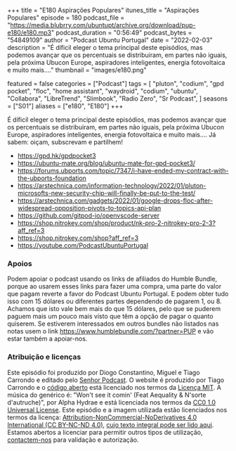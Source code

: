 +++
title = "E180 Aspirações Populares"
itunes_title = "Aspirações Populares"
episode = 180
podcast_file = "https://media.blubrry.com/ubuntupt/archive.org/download/pup-e180/e180.mp3"
podcast_duration = "0:56:49"
podcast_bytes = "54849109"
author = "Podcast Ubuntu Portugal"
date = "2022-02-03"
description = "É díficil eleger o tema principal deste episódios, mas podemos avançar que os percentuais se distribuiram, em partes não iguais, pela próxima Ubucon Europe, aspiradores inteligentes, energia fotovoltaica e muito mais…."
thumbnail = "images/e180.png"

featured = false
categories = ["Podcast"]
tags = [
  "pluton",
  "codium",
  "gpd pocket",
  "floc",
  "home assistant",
  "waydroid",
  "codium",
  "ubuntu",
  "Collabora",
  "LibreTrend",
  "Slimbook",
  "Radio Zero",
  "Sr Podcast",
]
seasons = ["S01"]
aliases = ["e180", "E180"]
+++

É díficil eleger o tema principal deste episódios, mas podemos avançar que os percentuais se distribuiram, em partes não iguais, pela próxima Ubucon Europe, aspiradores inteligentes, energia fotovoltaica e muito mais….
Já sabem: oiçam, subscrevam e partilhem!

* https://gpd.hk/gpdpocket3
* https://ubuntu-mate.org/blog/ubuntu-mate-for-gpd-pocket3/
* https://forums.ubports.com/topic/7347/i-have-ended-my-contract-with-the-ubports-foundation
* https://arstechnica.com/information-technology/2022/01/pluton-microsofts-new-security-chip-will-finally-be-put-to-the-test/
* https://arstechnica.com/gadgets/2022/01/google-drops-floc-after-widespread-opposition-pivots-to-topics-api-plan
* https://github.com/gitpod-io/openvscode-server
* https://shop.nitrokey.com/shop/product/nk-pro-2-nitrokey-pro-2-3?aff_ref=3
* https://shop.nitrokey.com/shop?aff_ref=3
* https://youtube.com/PodcastUbuntuPortugal


### Apoios
Podem apoiar o podcast usando os links de afiliados do Humble Bundle, porque ao usarem esses links para fazer uma compra, uma parte do valor que pagam reverte a favor do Podcast Ubuntu Portugal.
E podem obter tudo isso com 15 dólares ou diferentes partes dependendo de pagarem 1, ou 8.
Achamos que isto vale bem mais do que 15 dólares, pelo que se puderem paguem mais um pouco mais visto que têm a opção de pagar o quanto quiserem.
Se estiverem interessados em outros bundles não listados nas notas usem o link https://www.humblebundle.com/?partner=PUP e vão estar também a apoiar-nos.

### Atribuição e licenças
Este episódio foi produzido por Diogo Constantino, Miguel e Tiago Carrondo e editado pelo [Senhor Podcast](https://senhorpodcast.pt/).
O website é produzido por Tiago Carrondo e o [código aberto](https://gitlab.com/podcastubuntuportugal/website) está licenciado nos termos da [Licença MIT](https://gitlab.com/podcastubuntuportugal/website/main/LICENSE).
A música do genérico é: "Won't see it comin' (Feat Aequality & N'sorte d'autruche)", por Alpha Hydrae e está licenciada nos termos da [CC0 1.0 Universal License](https://creativecommons.org/publicdomain/zero/1.0/).
Este episódio e a imagem utilizada estão licenciados nos termos da licença: [Attribution-NonCommercial-NoDerivatives 4.0 International (CC BY-NC-ND 4.0)](https://creativecommons.org/licenses/by-nc-nd/4.0/), [cujo texto integral pode ser lido aqui](https://creativecommons.org/licenses/by-nc-nd/4.0/legalcode). Estamos abertos a licenciar para permitir outros tipos de utilização, [contactem-nos](https://podcastubuntuportugal.org/contactos) para validação e autorização.

